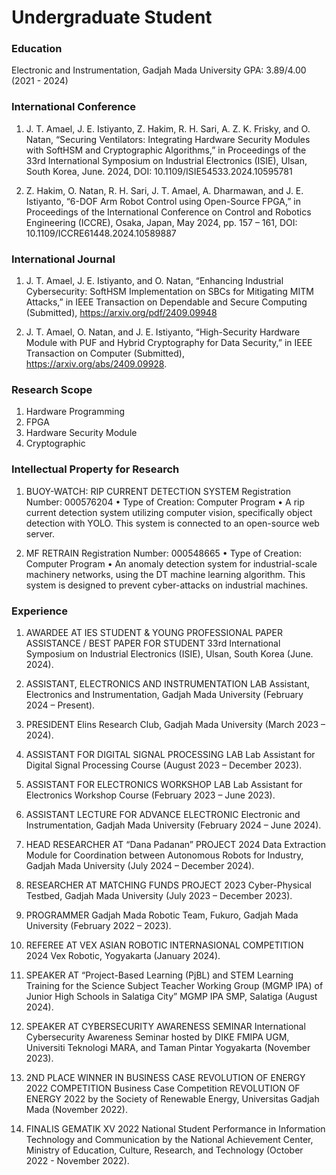 # Undergraduate Student

### Education
Electronic and Instrumentation, Gadjah Mada University
GPA: 3.89/4.00
(2021 - 2024)

### International Conference 
1. J. T. Amael, J. E. Istiyanto, Z. Hakim, R. H. Sari, A. Z. K. Frisky, and O. Natan, “Securing 
Ventilators: Integrating Hardware Security Modules with SoftHSM and Cryptographic 
Algorithms,” in Proceedings of the 33rd International Symposium on Industrial Electronics 
(ISIE), Ulsan, South Korea, June. 2024, DOI: 10.1109/ISIE54533.2024.10595781

3.  Z. Hakim, O. Natan, R. H. Sari, J. T. Amael, A. Dharmawan, and J. E. Istiyanto, “6-DOF 
Arm Robot Control using Open-Source FPGA,” in Proceedings of the International 
Conference on Control and Robotics Engineering (ICCRE), Osaka, Japan, May 2024, pp. 
157 – 161, DOI: 10.1109/ICCRE61448.2024.10589887

### International Journal
1. J. T. Amael, J. E. Istiyanto, and O. Natan, “Enhancing Industrial Cybersecurity: SoftHSM 
Implementation on SBCs for Mitigating MITM Attacks,” in IEEE Transaction on 
Dependable and Secure Computing (Submitted), https://arxiv.org/pdf/2409.09948

2. J. T. Amael, O. Natan, and J. E. Istiyanto, “High-Security Hardware Module with PUF 
and Hybrid Cryptography for Data Security,” in IEEE Transaction on Computer 
(Submitted), https://arxiv.org/abs/2409.09928.

### Research Scope
1. Hardware Programming
2. FPGA
3. Hardware Security Module
4. Cryptographic

### Intellectual Property for Research
1. BUOY-WATCH: RIP CURRENT DETECTION SYSTEM
Registration Number: 000576204
• Type of Creation: Computer Program
• A rip current detection system utilizing computer vision, specifically object detection with 
YOLO. This system is connected to an open-source web server.

3. MF RETRAIN
Registration Number: 000548665
• Type of Creation: Computer Program
• An anomaly detection system for industrial-scale machinery networks, using the DT 
machine learning algorithm. This system is designed to prevent cyber-attacks on industrial 
machines.


### Experience
1. AWARDEE AT IES STUDENT & YOUNG PROFESSIONAL PAPER ASSISTANCE / 
BEST PAPER FOR STUDENT
33rd International Symposium on Industrial Electronics (ISIE), Ulsan, South Korea (June. 
2024).
   
2. ASSISTANT, ELECTRONICS AND INSTRUMENTATION LAB
Assistant, Electronics and Instrumentation, Gadjah Mada University (February 2024 – Present).

4. PRESIDENT
Elins Research Club, Gadjah Mada University (March 2023 – 2024).

5. ASSISTANT FOR DIGITAL SIGNAL PROCESSING LAB 
Lab Assistant for Digital Signal Processing Course (August 2023 – December 2023).

6. ASSISTANT FOR ELECTRONICS WORKSHOP LAB
Lab Assistant for Electronics Workshop Course (February 2023 – June 2023).

7. ASSISTANT LECTURE FOR ADVANCE ELECTRONIC
Electronic and Instrumentation, Gadjah Mada University (February 2024 – June 2024).

8. HEAD RESEARCHER AT “Dana Padanan” PROJECT 2024
Data Extraction Module for Coordination between Autonomous Robots for Industry, Gadjah 
Mada University (July 2024 – December 2024).

9. RESEARCHER AT MATCHING FUNDS PROJECT 2023
Cyber-Physical Testbed, Gadjah Mada University (July 2023 – December 2023).

10. PROGRAMMER
Gadjah Mada Robotic Team, Fukuro, Gadjah Mada University (February 2022 – 2023).

12. REFEREE AT VEX ASIAN ROBOTIC INTERNASIONAL COMPETITION 2024
Vex Robotic, Yogyakarta (January 2024).

14. SPEAKER AT “Project-Based Learning (PjBL) and STEM Learning Training for the Science Subject Teacher Working Group (MGMP IPA) of Junior High Schools in Salatiga City”
MGMP IPA SMP, Salatiga (August 2024).

16. SPEAKER AT CYBERSECURITY AWARENESS SEMINAR
International Cybersecurity Awareness Seminar hosted by DIKE FMIPA UGM, Universiti 
Teknologi MARA, and Taman Pintar Yogyakarta (November 2023).

18. 2ND PLACE WINNER IN BUSINESS CASE REVOLUTION OF ENERGY 2022 
COMPETITION
Business Case Competition REVOLUTION OF ENERGY 2022 by the Society of Renewable 
Energy, Universitas Gadjah Mada (November 2022).

20. FINALIS GEMATIK XV 2022
National Student Performance in Information Technology and Communication by the National 
Achievement Center, Ministry of Education, Culture, Research, and Technology (October 
2022 - November 2022).

